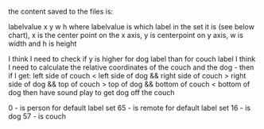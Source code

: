 the content saved to the files is: 

labelvalue x y w h 
where labelvalue is which label in the set it is (see below chart), x is the center point on the x axis, y is centerpoint on y axis, w is width and h is height


I think I need to check if y is higher for dog label than for couch label 
I think I need to calculate the relative coordinates of the couch and the dog - then if I get:
	left side of couch < left side of dog &&
	right side of couch > right side of dog &&
	top of couch > top of dog &&
	bottom of couch < bottom of dog
		then have sound play to get dog off the couch


0 - is person for default label set 
65 - is remote for default label set
16 - is dog
57 - is couch

